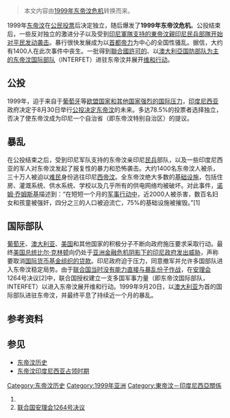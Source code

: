 > 本文内容由[1999年东帝汶危机](https://zh.wikipedia.org/wiki/1999年东帝汶危机)转换而来。


1999年[东帝汶](../Page/东帝汶.md "wikilink")在[公民投票](../Page/公民投票.md "wikilink")后决定独立，随后爆发了**1999年东帝汶危机**。公投结束后，一些反对独立的激进分子以及受到[印尼軍隊支持的東帝汶親印尼民兵部隊开始对平民发动袭击](https://zh.wikipedia.org/wiki/印尼軍隊 "wikilink")。暴行很快发展成为以[首都](../Page/首都.md "wikilink")[帝力](../Page/帝力.md "wikilink")为中心的全国性骚乱。据信，大约有1400人在此次事件中丧生。一批得到[聯合國許可的](https://zh.wikipedia.org/wiki/聯合國 "wikilink")、以[澳大利亞国防部队为主的东帝汶国际部队](https://zh.wikipedia.org/wiki/澳大利亞 "wikilink")（INTERFET）进驻东帝汶并展开[维和行动](https://zh.wikipedia.org/wiki/维和 "wikilink")。

## 公投

1999年，迫于来自于[葡萄牙](../Page/葡萄牙.md "wikilink")等[欧盟国家和其他国家强烈的国际压力](https://zh.wikipedia.org/wiki/欧盟 "wikilink")，[印度尼西亚](../Page/印度尼西亚.md "wikilink")政府决定于8月30日举行[公投决定](https://zh.wikipedia.org/wiki/公投 "wikilink")[东帝汶](../Page/东帝汶.md "wikilink")的未来。多达78.5%的投票者选择独立，否决了使东帝汶成为印尼一个自治省（即东帝汶特别自治区）的提议。

## 暴乱

在公投结束之后，受到印尼军队支持的东帝汶亲印尼[民兵](../Page/民兵.md "wikilink")部队，以及一些印度尼西亚的军人对东帝汶发起了报复性的暴力和恐怖袭击。大约1400名东帝汶人被杀，三十万人被迫以[难民](../Page/难民.md "wikilink")身份逃往印尼[西帝汶](../Page/西帝汶.md "wikilink")。全东帝汶绝大多数的[基础设施](../Page/基础设施.md "wikilink")，包括住房、灌溉系统、供水系统、学校以及几乎所有的供电网络均被破坏。对此事件，[诺姆·乔姆斯基](../Page/诺姆·乔姆斯基.md "wikilink")描述到：“在短短一个月的[军事行动中](https://zh.wikipedia.org/wiki/军事行动 "wikilink")，近2000人被杀害，数百名妇女和孩童被强奸，四分之三的人口被迫流亡，75%的基础设施被摧毁。”\[1\]

## 国际部队

[葡萄牙](../Page/葡萄牙.md "wikilink")、[澳大利亚](../Page/澳大利亚.md "wikilink")、[美国](../Page/美国.md "wikilink")和其他国家的积极分子不断向政府施压要求采取行动。最终[美国总统](../Page/美国总统.md "wikilink")[比尔·克林顿](../Page/比尔·克林顿.md "wikilink")向仍处于[亚洲金融危机阴影下的印尼政府发出威胁](https://zh.wikipedia.org/wiki/亚洲金融危机 "wikilink")，声称要取消[国际货币基金组织的贷款](https://zh.wikipedia.org/wiki/国际货币基金组织 "wikilink")。印尼政府迫于压力，同意撤军并允许多国部队进入东帝汶稳定局势。由于[联合国当时没有能力直接与暴乱份子作战](https://zh.wikipedia.org/wiki/联合国 "wikilink")，在[安理会](https://zh.wikipedia.org/wiki/安理会 "wikilink")1264号决议\[2\]中，联合国授权建立一支多国军事力量（即东帝汶国际部队，INTERFET）以进入东帝汶展开维和行动。1999年9月20日，以[澳大利亚](../Page/澳大利亚.md "wikilink")为首的国际部队进驻东帝汶，并最终平息了持续近一个月的暴乱。

## 参考资料

## 参见

  - [东帝汶历史](../Page/东帝汶历史.md "wikilink")
  - [东帝汶印度尼西亚占领时期](../Page/东帝汶印度尼西亚占领时期.md "wikilink")

[Category:东帝汶历史](https://zh.wikipedia.org/wiki/Category:东帝汶历史 "wikilink") [Category:1999年亚洲](https://zh.wikipedia.org/wiki/Category:1999年亚洲 "wikilink") [Category:東帝汶－印度尼西亞關係](https://zh.wikipedia.org/wiki/Category:東帝汶－印度尼西亞關係 "wikilink")

1.
2.  [联合国安理会1264号决议](http://daccessdds.un.org/doc/UNDOC/GEN/N99/264/81/PDF/N9926481.pdf?OpenElement)